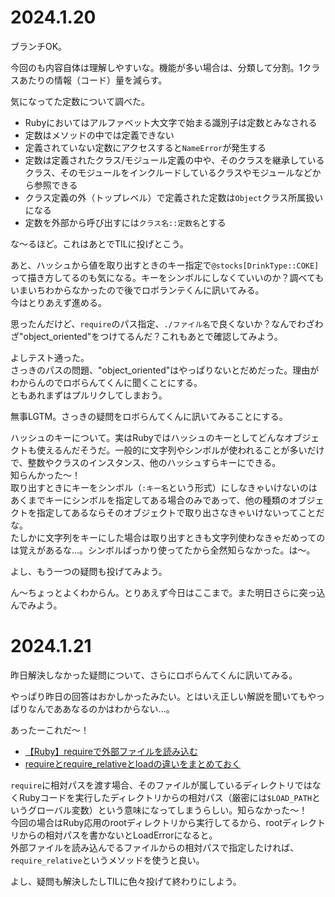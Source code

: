 # 2024.1.20
ブランチOK。

今回のも内容自体は理解しやすいな。機能が多い場合は、分類して分割。1クラスあたりの情報（コード）量を減らす。

気になってた定数について調べた。  
- Rubyにおいてはアルファベット大文字で始まる識別子は定数とみなされる
- 定数はメソッドの中では定義できない
- 定義されていない定数にアクセスすると`NameError`が発生する
- 定数は定義されたクラス/モジュール定義の中や、そのクラスを継承しているクラス、そのモジュールをインクルードしているクラスやモジュールなどから参照できる
- クラス定義の外（トップレベル）で定義された定数は`Object`クラス所属扱いになる
- 定数を外部から呼び出すには`クラス名::定数名`とする

な〜るほど。これはあとでTILに投げとこう。

あと、ハッシュから値を取り出すときのキー指定で`@stocks[DrinkType::COKE]`って描き方してるのも気になる。キーをシンボルにしなくていいのか？調べてもいまいちわからなかったので後でロボランテくんに訊いてみる。  
今はとりあえず進める。

思ったんだけど、`require`のパス指定、`./ファイル名`で良くないか？なんでわざわざ"object_oriented"をつけてるんだ？これもあとで確認してみよう。

よしテスト通った。  
さっきのパスの問題、"object_oriented"はやっぱりないとだめだった。理由がわからんのでロボらんてくんに聞くことにする。  
ともあれまずはプルリクしてしまおう。

無事LGTM。さっきの疑問をロボらんてくんに訊いてみることにする。

ハッシュのキーについて。実はRubyではハッシュのキーとしてどんなオブジェクトも使えるんだそうだ。一般的に文字列やシンボルが使われることが多いだけで、整数やクラスのインスタンス、他のハッシュすらキーにできる。  
知らんかった〜！  
取り出すときにキーをシンボル（`:キー名`という形式）にしなきゃいけないのはあくまでキーにシンボルを指定してある場合のみであって、他の種類のオブジェクトを指定してあるならそのオブジェクトで取り出さなきゃいけないってことだな。  
たしかに文字列をキーにした場合は取り出すときも文字列使わなきゃだめってのは覚えがあるな…。シンボルばっかり使ってたから全然知らなかった。は〜。

よし、もう一つの疑問も投げてみよう。

ん〜ちょっとよくわからん。とりあえず今日はここまで。また明日さらに突っ込んでみよう。

# 2024.1.21
昨日解決しなかった疑問について、さらにロボらんてくんに訊いてみる。

やっぱり昨日の回答はおかしかったみたい。とはいえ正しい解説を聞いてもやっぱりなんでああなるのかはわからない…。

あったーこれだ〜！
- [【Ruby】requireで外部ファイルを読み込む](https://wild-outdoorlife.com/ruby/require/#toc4)
- [requireとrequire_relativeとloadの違いをまとめておく](https://zenn.dev/yukito0616/articles/e2f4b2ef94535d)


`require`に相対パスを渡す場合、そのファイルが属しているディレクトリではなくRubyコードを実行したディレクトリからの相対パス（厳密には`$LOAD_PATH`というグローバル変数）という意味になってしまうらしい。知らなかった〜！  
今回の場合はRuby応用のrootディレクトリから実行してるから、rootディレクトリからの相対パスを書かないとLoadErrorになると。  
外部ファイルを読み込んでるファイルからの相対パスで指定したければ、`require_relative`というメソッドを使うと良い。

よし、疑問も解決したしTILに色々投げて終わりにしよう。